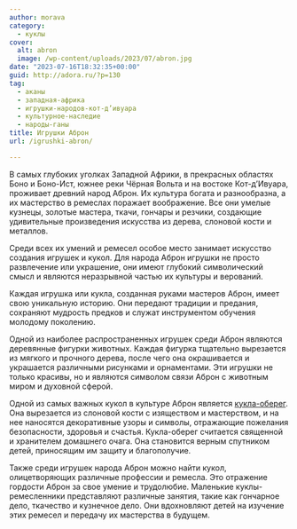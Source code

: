 ```yaml
---
author: morava
category:
  - куклы
cover:
  alt: abron
  image: /wp-content/uploads/2023/07/abron.jpg
date: "2023-07-16T18:32:35+00:00"
guid: http://adora.ru/?p=130
tag:
  - аканы
  - западная-африка
  - игрушки-народов-кот-д’ивуара
  - культурное-наследие
  - народы-ганы
title: Игрушки Аброн
url: /igrushki-abron/

---
```

В самых глубоких уголках Западной Африки, в прекрасных областях Боно и Боно-Ист, южнее реки Чёрная Вольта и на востоке Кот-д’Ивуара, проживает древний народ Аброн. Их культура богата и разнообразна, а их мастерство в ремеслах поражает воображение. Все они умелые кузнецы, золотые мастера, ткачи, гончары и резчики, создающие удивительные произведения искусства из дерева, слоновой кости и металлов.

Среди всех их умений и ремесел особое место занимает искусство создания игрушек и кукол. Для народа Аброн игрушки не просто развлечение или украшение, они имеют глубокий символический смысл и являются неразрывной частью их культуры и верований.

Каждая игрушка или кукла, созданная руками мастеров Аброн, имеет свою уникальную историю. Они передают традиции и предания, сохраняют мудрость предков и служат инструментом обучения молодому поколению.

Одной из наиболее распространенных игрушек среди Аброн являются деревянные фигурки животных. Каждая фигурка тщательно вырезается из мягкого и прочного дерева, после чего она окрашивается и украшается различными рисунками и орнаментами. Эти игрушки не только красивы, но и являются символом связи Аброн с животным миром и духовной сферой.

Одной из самых важных кукол в культуре Аброн является [кукла-оберег](https://www.adora.ru/igrushki-oberegi/181/). Она вырезается из слоновой кости с изяществом и мастерством, и на нее наносятся декоративные узоры и символы, отражающие пожелания безопасности, здоровья и счастья. Кукла-оберег считается священной и хранителем домашнего очага. Она становится верным спутником детей, приносящим им защиту и благополучие.

Также среди игрушек народа Аброн можно найти кукол, олицетворяющих различные профессии и ремесла. Это отражение гордости Аброн за свое умение и трудолюбие. Маленькие куклы-ремесленники представляют различные занятия, такие как гончарное дело, ткачество и кузнечное дело. Они вдохновляют детей на изучение этих ремесел и передачу их мастерства в будущем.
